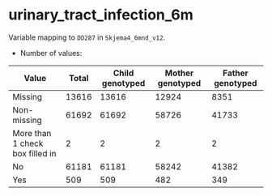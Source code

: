 # urinary_tract_infection_6m
Variable mapping to `DD287` in `Skjema4_6mnd_v12`.
- Number of values:

| Value | Total | Child genotyped | Mother genotyped | Father genotyped |
| ----- | ----- | --------------- | ---------------- | ---------------- |
| Missing | 13616 | 13616 | 12924 | 8351 |
| Non-missing | 61692 | 61692 | 58726 | 41733 |
| More than 1 check box filled in | 2 | 2 | 2 |2 |
| No | 61181 | 61181 | 58242 |41382 |
| Yes | 509 | 509 | 482 |349 |



